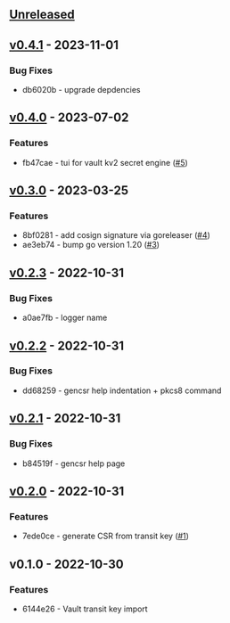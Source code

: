 <a name="unreleased"></a>
## [Unreleased]


<a name="v0.4.1"></a>
## [v0.4.1] - 2023-11-01
### Bug Fixes
- db6020b - upgrade depdencies


<a name="v0.4.0"></a>
## [v0.4.0] - 2023-07-02
### Features
- fb47cae - tui for vault kv2 secret engine ([#5](https://github.com/vdbulcke/hc-vault-util/issues/5))


<a name="v0.3.0"></a>
## [v0.3.0] - 2023-03-25
### Features
- 8bf0281 - add cosign signature via goreleaser ([#4](https://github.com/vdbulcke/hc-vault-util/issues/4))
- ae3eb74 - bump go version 1.20 ([#3](https://github.com/vdbulcke/hc-vault-util/issues/3))


<a name="v0.2.3"></a>
## [v0.2.3] - 2022-10-31
### Bug Fixes
- a0ae7fb - logger name


<a name="v0.2.2"></a>
## [v0.2.2] - 2022-10-31
### Bug Fixes
- dd68259 - gencsr help indentation +  pkcs8 command


<a name="v0.2.1"></a>
## [v0.2.1] - 2022-10-31
### Bug Fixes
- b84519f - gencsr help page


<a name="v0.2.0"></a>
## [v0.2.0] - 2022-10-31
### Features
- 7ede0ce - generate CSR from transit key ([#1](https://github.com/vdbulcke/hc-vault-util/issues/1))


<a name="v0.1.0"></a>
## v0.1.0 - 2022-10-30
### Features
- 6144e26 - Vault transit key import


[Unreleased]: https://github.com/vdbulcke/hc-vault-util/compare/v0.4.1...HEAD
[v0.4.1]: https://github.com/vdbulcke/hc-vault-util/compare/v0.4.0...v0.4.1
[v0.4.0]: https://github.com/vdbulcke/hc-vault-util/compare/v0.3.0...v0.4.0
[v0.3.0]: https://github.com/vdbulcke/hc-vault-util/compare/v0.2.3...v0.3.0
[v0.2.3]: https://github.com/vdbulcke/hc-vault-util/compare/v0.2.2...v0.2.3
[v0.2.2]: https://github.com/vdbulcke/hc-vault-util/compare/v0.2.1...v0.2.2
[v0.2.1]: https://github.com/vdbulcke/hc-vault-util/compare/v0.2.0...v0.2.1
[v0.2.0]: https://github.com/vdbulcke/hc-vault-util/compare/v0.1.0...v0.2.0
